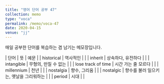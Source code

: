 ```yaml
---
title: "영어 단어 공부 47"
collection: memo
type: "voca"
permalink: /memo/voca-47
date: 2020-04-15
venue: "jj"
---
```


매일 공부한 단어를 복습하는 겸 남기는 메모장입니다.

| 단어 | 뜻 | 예문 |
| historical | 역사적인 |  |
| inherit | 상속하다, 유전하다 |  |
| intangible | 무형의, 만질 수 없는 |  |
| lose track of time | 시간 가는 줄 모르다 |  |
| millennium | 천년 |  |
| nostalgia | 향수, 그리움 |  |
| nostalgic | 향수를 불러 일으키는, 옛날을 그리워하는 |  |
| period | 시대 |  |



